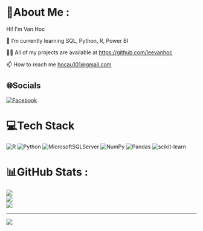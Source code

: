# 💫About Me :
Hi! I'm Van Hoc

🌱 I’m currently learning SQL, Python, R, Power BI

👨‍💻 All of my projects are available at https://github.com/leevanhoc

📫 How to reach me hocau101@gmail.com

## 🌐Socials
[![Facebook](https://img.shields.io/badge/Facebook-%231877F2.svg?logo=Facebook&logoColor=white)](https://facebook.com/https://www.facebook.com/vanhoc101) 

# 💻Tech Stack
![R](https://img.shields.io/badge/r-%23276DC3.svg?style=for-the-badge&logo=r&logoColor=white) ![Python](https://img.shields.io/badge/python-3670A0?style=for-the-badge&logo=python&logoColor=ffdd54) ![MicrosoftSQLServer](https://img.shields.io/badge/Microsoft%20SQL%20Sever-CC2927?style=for-the-badge&logo=microsoft%20sql%20server&logoColor=white) ![NumPy](https://img.shields.io/badge/numpy-%23013243.svg?style=for-the-badge&logo=numpy&logoColor=white) ![Pandas](https://img.shields.io/badge/pandas-%23150458.svg?style=for-the-badge&logo=pandas&logoColor=white) ![scikit-learn](https://img.shields.io/badge/scikit--learn-%23F7931E.svg?style=for-the-badge&logo=scikit-learn&logoColor=white)
# 📊GitHub Stats :
![](https://github-readme-stats.vercel.app/api?username=leevanhoc&theme=radical&hide_border=false&include_all_commits=false&count_private=false)<br/>
![](https://github-readme-streak-stats.herokuapp.com/?user=leevanhoc&theme=radical&hide_border=false)<br/>
![](https://github-readme-stats.vercel.app/api/top-langs/?username=leevanhoc&theme=radical&hide_border=false&include_all_commits=false&count_private=false&layout=compact)

---
[![](https://visitcount.itsvg.in/api?id=leevanhoc&icon=0&color=0)](https://visitcount.itsvg.in)
